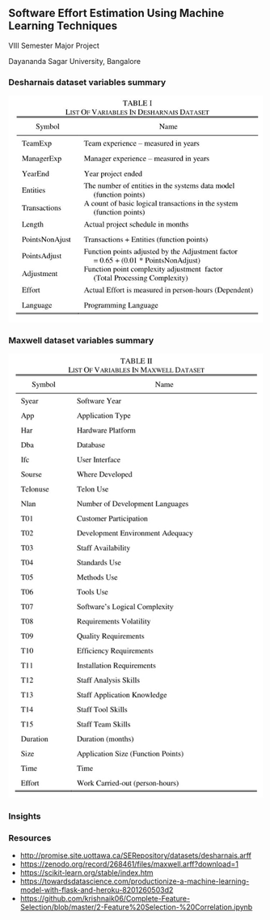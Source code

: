 ## Software Effort Estimation Using Machine Learning Techniques
VIII Semester Major Project

Dayananda Sagar University, Bangalore

### Desharnais dataset variables summary
![Desharnais Variables](Desharnais/desharnais_variables.JPG)

### Maxwell dataset variables summary
![Maxwell Variables](Maxwell/maxwell_variables.jpg)

### Insights

### Resources
- http://promise.site.uottawa.ca/SERepository/datasets/desharnais.arff
- https://zenodo.org/record/268461/files/maxwell.arff?download=1
- https://scikit-learn.org/stable/index.htm
- https://towardsdatascience.com/productionize-a-machine-learning-model-with-flask-and-heroku-8201260503d2
- https://github.com/krishnaik06/Complete-Feature-Selection/blob/master/2-Feature%20Selection-%20Correlation.ipynb


